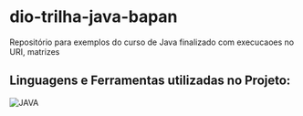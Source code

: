 # dio-trilha-java-bapan
Repositório para exemplos do curso de Java finalizado com execucaoes no URI, matrizes

## Linguagens e Ferramentas utilizadas no Projeto:

![JAVA](https://img.shields.io/badge/Java-ED8B00?style=for-the-badge&logo=openjdk&logoColor=white)

